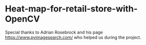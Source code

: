 # Heat-map-for-retail-store-with-OpenCV
Special thanks to Adrian Rosebrock and his page https://www.pyimagesearch.com/ who helped us during the project.
